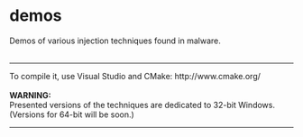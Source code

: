 # demos
Demos of various injection techniques found in malware.<br/><br/>
<hr/>
To compile it, use Visual Studio and CMake: http://www.cmake.org/<br/><br/>
<b>WARNING:</b><br/>
Presented versions of the techniques are dedicated to 32-bit Windows. (Versions for 64-bit will be soon.)<br/>
<hr/>
